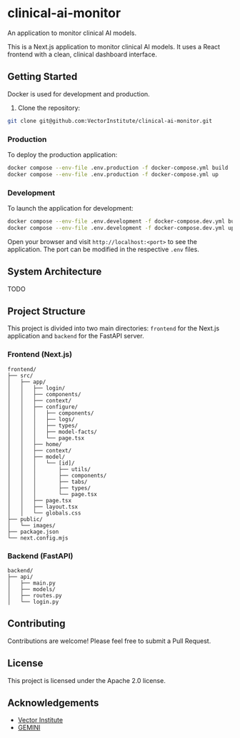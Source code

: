 # clinical-ai-monitor

An application to monitor clinical AI models.

This is a Next.js application to monitor clinical AI models. It uses a React frontend with a clean, clinical dashboard interface.

## Getting Started

Docker is used for development and production.

1. Clone the repository:

```bash
git clone git@github.com:VectorInstitute/clinical-ai-monitor.git
```

### Production

To deploy the production application:

```bash
docker compose --env-file .env.production -f docker-compose.yml build
docker compose --env-file .env.production -f docker-compose.yml up
```

### Development

To launch the application for development:

```bash
docker compose --env-file .env.development -f docker-compose.dev.yml build
docker compose --env-file .env.development -f docker-compose.dev.yml up
```

Open your browser and visit `http://localhost:<port>` to see the application.
The port can be modified in the respective `.env` files.


## System Architecture

TODO

## Project Structure

This project is divided into two main directories: `frontend` for the Next.js application and `backend` for the FastAPI server.

### Frontend (Next.js)

```
frontend/
├── src/
│   ├── app/
│   │   ├── login/
│   │   ├── components/
│   │   ├── context/
│   │   ├── configure/
│   │   │   ├── components/
│   │   │   ├── logs/
│   │   │   ├── types/
│   │   │   ├── model-facts/
│   │   │   └── page.tsx
│   │   ├── home/
│   │   ├── context/
│   │   ├── model/
│   │   │   └── [id]/
│   │   │       ├── utils/
│   │   │       ├── components/
│   │   │       ├── tabs/
│   │   │       ├── types/
│   │   │       └── page.tsx
│   │   ├── page.tsx
│   │   ├── layout.tsx
│   │   └── globals.css
├── public/
│   └── images/
├── package.json
└── next.config.mjs
```

### Backend (FastAPI)

```
backend/
├── api/
│   ├── main.py
│   ├── models/
│   ├── routes.py
│   └── login.py
```

## Contributing

Contributions are welcome! Please feel free to submit a Pull Request.

## License

This project is licensed under the Apache 2.0 license.

## Acknowledgements

- [Vector Institute](https://vectorinstitute.ai/)
- [GEMINI](https://geminimedicine.ca/)
